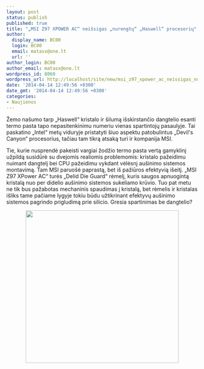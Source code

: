 ```yaml
---
layout: post
status: publish
published: true
title: "„MSI Z97 XPOWER AC“ neišsigas „nurengtų“ „Haswell“ procesorių"
author:
  display_name: BC00
  login: BC00
  email: matasx@one.lt
  url: ''
author_login: BC00
author_email: matasx@one.lt
wordpress_id: 8060
wordpress_url: http://localhost/site/new/msi_z97_xpower_ac_neissigas_nurengtu_haswell_procesoriu/
date: '2014-04-14 12:49:56 +0300'
date_gmt: '2014-04-14 12:49:56 +0300'
categories:
- Naujienos
---
```

<p>
	Žemo na&scaron;umo tarp &bdquo;Haswell&ldquo; kristalo ir &scaron;ilumą i&scaron;skirstančio dangtelio esanti&nbsp; termo pasta tapo nepasitenkinimu numeriu vienas spartintojų pasaulyje. Tai paskatino &bdquo;Intel&ldquo; metų viduryje pristatyti &scaron;iuo aspektu patobulintus &bdquo;Devil&#39;s Canyon&ldquo; procesorius, tačiau tam tikrą atsaką turi ir kompanija MSI.</p>
<p>
	Tie, kurie nusprendė pakeisti vargiai žodžio termo pasta vertą gamyklinį užpildą susidūrė su dvejomis realiomis problemomis: kristalo pažeidimu nuimant dangtelį bei CPU pažeidimu vykdant vėlėsnį au&scaron;inimo sistemos montavimą. Tam MSI paruo&scaron;ė paprastą, bet i&scaron; pažiūros efektyvią i&scaron;eitį. &bdquo;MSI Z97 XPower AC&ldquo; turės &bdquo;Delid Die Guard&ldquo; rėmelį, kuris saugos apnuogintą kristalą nuo per didelio au&scaron;inimo sistemos sukeliamo krūvio. Tuo pat metu ne tik bus pažabotas mechaninis spaudimas į kristalą, bet rėmelis ir kristalas i&scaron;liks tame pačiame lygyje tokiu būdu užtikrinant efektyvų au&scaron;inimo sistemos pagrindo prigludimą prie silicio. Gresia spartinimas be dangtelio?</p>
<p style="text-align: center;">
	<img alt="" src="http://technews.lt/userfiles/delid_01.jpg" style="width: 403px; height: 403px;" /></p>
